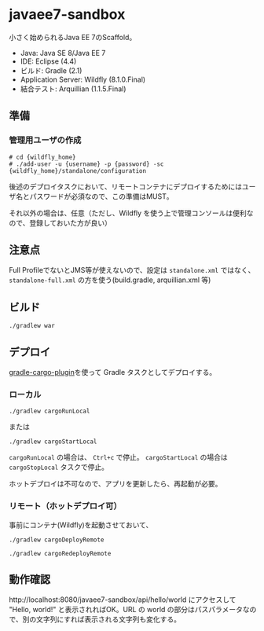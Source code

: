 javaee7-sandbox
===============

小さく始められるJava EE 7のScaffold。

- Java: Java SE 8/Java EE 7
- IDE: Eclipse (4.4)
- ビルド: Gradle (2.1)
- Application Server: Wildfly (8.1.0.Final)
- 結合テスト: Arquillian (1.1.5.Final)

## 準備

### 管理用ユーザの作成

```
# cd {wildfly_home}
# ./add-user -u {username} -p {password} -sc {wildfly_home}/standalone/configuration
```

後述のデプロイタスクにおいて、リモートコンテナにデプロイするためにはユーザ名とパスワードが必須なので、この準備はMUST。

それ以外の場合は、任意（ただし、Wildfly を使う上で管理コンソールは便利なので、登録しておいた方が良い）

## 注意点

Full ProfileでないとJMS等が使えないので、設定は ``standalone.xml`` ではなく、 ``standalone-full.xml`` の方を使う(build.gradle, arquillian.xml 等)

## ビルド

```
./gradlew war
```

## デプロイ

[gradle-cargo-plugin](https://github.com/bmuschko/gradle-cargo-plugin)を使って Gradle タスクとしてデプロイする。

### ローカル

```
./gradlew cargoRunLocal
```

または

```
./gradlew cargoStartLocal
```

``cargoRunLocal`` の場合は、 ``Ctrl+c`` で停止。
``cargoStartLocal`` の場合は ``cargoStopLocal`` タスクで停止。

ホットデプロイは不可なので、アプリを更新したら、再起動が必要。

### リモート（ホットデプロイ可）

事前にコンテナ(Wildfly)を起動させておいて、

```
./gradlew cargoDeployRemote
```

```
./gradlew cargoRedeployRemote
```

## 動作確認

http://localhost:8080/javaee7-sandbox/api/hello/world にアクセスして "Hello, world!" と表示されればOK。URL の world の部分はパスパラメータなので、別の文字列にすれば表示される文字列も変化する。
